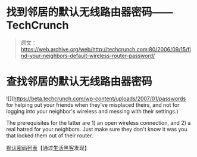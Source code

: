 # 找到邻居的默认无线路由器密码——TechCrunch

> 原文：<https://web.archive.org/web/http://techcrunch.com:80/2006/09/15/find-your-neighbors-default-wireless-router-password/>

# 查找邻居的默认无线路由器密码

![](https://beta.techcrunch.com/wp-content/uploads/2007/01/passwords for helping out your friends when they've misplaced theirs, and not for logging into your neighbor's wireless and messing with their settings.</root>)

The prerequisites for the latter are 1) an open wireless connection, and 2) a real hatred for your neighbors. Just make sure they don't know it was you that locked them out of their router.

[默认密码列表](https://web.archive.org/web/20210305102735/http://www.phenoelit.de/dpl/dpl.html)【通过[生活黑客](https://web.archive.org/web/20210305102735/http://www.lifehacker.com/software/wireless/find-a-routers-login-and-password-200949.php)发现】